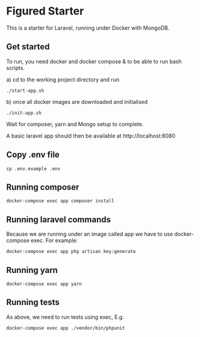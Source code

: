 # Figured Starter

This is a starter for Laravel, running under Docker with MongoDB.
 
## Get started

To run, you need docker and docker compose & to be able to run bash scripts.  

a) cd to the working project directory and run

    ./start-app.sh

b) once all docker images are downloaded and initialised 

    ./init-app.sh

Wait for composer, yarn and Mongo setup to complete.
  
A basic laravel app should then be available at http://localhost:8080

## Copy .env file

    cp .env.example .env
    
## Running composer

    docker-compose exec app composer install
    
## Running laravel commands

Because we are running under an image called app we have to use docker-compose exec. For example:

    docker-compose exec app php artisan key:generate 

## Running yarn

    docker-compose exec app yarn

## Running tests

As above, we need to run tests using exec, E.g.

    docker-compose exec app ./vendor/bin/phpunit
